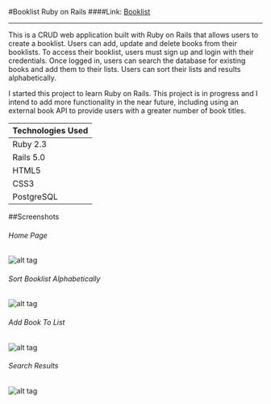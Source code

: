 
#Booklist Ruby on Rails
####Link: [Booklist](https://rubybooklist.herokuapp.com/)
***

This is a CRUD web application built with Ruby on Rails that allows users to create a booklist. Users can add, update and delete books from their booklists. To access their booklist, users must sign up and login with their credentials.  Once logged in, users can search the database for existing books and add them to their lists. Users can sort their lists and results alphabetically. 


I started this project to learn Ruby on Rails. This project is in progress and I intend to add more functionality in the near future, including using an external book API to provide users with a greater number of book titles. 


|Technologies Used   |
| -------------------- |
| Ruby 2.3   		  	|
| Rails 5.0					|
| HTML5             |
| CSS3             |
| PostgreSQL             |

##Screenshots
###### Home Page
![alt tag](https://github.com/ono760/Booklist_Ruby_Rails/blob/master/assets/images/home.png)
###### Sort Booklist Alphabetically
![alt tag](https://github.com/ono760/Booklist_Ruby_Rails/blob/master/assets/images/sort_by_title.png)
###### Add Book To List
![alt tag](https://github.com/ono760/Booklist_Ruby_Rails/blob/master/assets/images/add_search_book.png)
###### Search Results
![alt tag](https://github.com/ono760/Booklist_Ruby_Rails/blob/master/assets/images/search_results.png)


